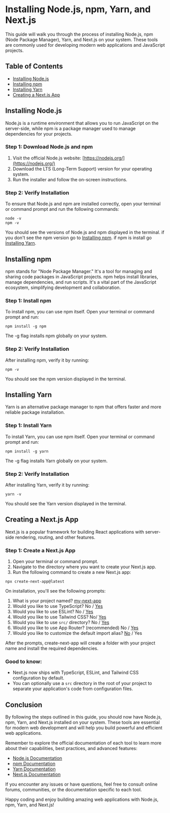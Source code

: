 # Installing Node.js, npm, Yarn, and Next.js

This guide will walk you through the process of installing Node.js, npm (Node Package Manager), Yarn, and Next.js on your system. These tools are commonly used for developing modern web applications and JavaScript projects.

## Table of Contents
- [Installing Node.js](#installing-nodejs)
- [Installing npm](#installing-npm)
- [Installing Yarn](#installing-yarn)
- [Creating a Next.js App](#creating-a-nextjs-app)

## Installing Node.js

Node.js is a runtime environment that allows you to run JavaScript on the server-side, while npm is a package manager used to manage dependencies for your projects.

### Step 1: Download Node.js and npm

1. Visit the official Node.js website: [https://nodejs.org/](https://nodejs.org/)
2. Download the LTS (Long-Term Support) version for your operating system.
3. Run the installer and follow the on-screen instructions.

### Step 2: Verify Installation

To ensure that Node.js and npm are installed correctly, open your terminal or command prompt and run the following commands:

```
node -v
npm -v
```

You should see the versions of Node.js and npm displayed in the terminal. if you don't see the npm version go to [Installing npm](#installing-npm). if npm is install go [Installing Yarn](#installing-yarn).

## Installing npm

npm stands for "Node Package Manager." It's a tool for managing and sharing code packages in JavaScript projects. npm helps install libraries, manage dependencies, and run scripts. It's a vital part of the JavaScript ecosystem, simplifying development and collaboration.

### Step 1: Install npm

To install npm, you can use npm itself. Open your terminal or command prompt and run:

```
npm install -g npm
```

The -g flag installs npm globally on your system.

### Step 2: Verify Installation

After installing npm, verify it by running:

```
npm -v
```

You should see the npm version displayed in the terminal.

## Installing Yarn

Yarn is an alternative package manager to npm that offers faster and more reliable package installation.

### Step 1: Install Yarn

To install Yarn, you can use npm itself. Open your terminal or command prompt and run:

```
npm install -g yarn
```

The -g flag installs Yarn globally on your system.

### Step 2: Verify Installation

After installing Yarn, verify it by running:

```
yarn -v
```

You should see the Yarn version displayed in the terminal.

## Creating a Next.js App
Next.js is a popular framework for building React applications with server-side rendering, routing, and other features.

### Step 1: Create a Next.js App
1. Open your terminal or command prompt.
2. Navigate to the directory where you want to create your Next.js app.
3. Run the following command to create a new Next.js app:

```
npx create-next-app@latest
```

On installation, you'll see the following prompts:


1.  What is your project named? <ins>my-next-app</ins>
2.  Would you like to use TypeScript? No / <ins>Yes</ins>
3.  Would you like to use ESLint? No / <ins>Yes</ins>
4.  Would you like to use Tailwind CSS? No/ <ins>Yes</ins> 
5.  Would you like to use `src/` directory? No / <ins>Yes</ins>
6.  Would you like to use App Router? (recommended) No / <ins>Yes</ins>
7.  Would you like to customize the default import alias? <ins>No</ins> / Yes

After the prompts, create-next-app will create a folder with your project name and install the required dependencies.

### Good to know:

- Next.js now ships with TypeScript, ESLint, and Tailwind CSS configuration by default.
- You can optionally use a `src` directory in the root of your project to separate your application's code from configuration files.

## Conclusion

By following the steps outlined in this guide, you should now have Node.js, npm, Yarn, and Next.js installed on your system. These tools are essential for modern web development and will help you build powerful and efficient web applications.

Remember to explore the official documentation of each tool to learn more about their capabilities, best practices, and advanced features:

- [Node.js Documentation](https://nodejs.org/en/docs/)
- [npm Documentation](https://docs.npmjs.com/)
- [Yarn Documentation](https://classic.Yarnpkg.com/en/docs)
- [Next.js Documentation](https://nextjs.org/docs)

If you encounter any issues or have questions, feel free to consult online forums, communities, or the documentation specific to each tool.

Happy coding and enjoy building amazing web applications with Node.js, npm, Yarn, and Next.js!
